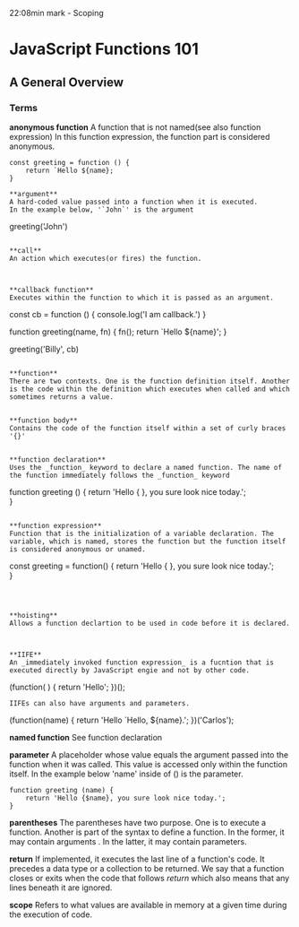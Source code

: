 22:08min mark - Scoping

# JavaScript Functions 101
## A General Overview

### Terms

**anonymous function**
A function that is not named(see also function expression)
In this function expression, the function part is considered anonymous.
```
const greeting = function () {
    return `Hello ${name};
}

**argument**
A hard-coded value passed into a function when it is executed.
In the example below, '`John`' is the argument 
```
greeting('John')
```

**call**
An action which executes(or fires) the function.



**callback function**
Executes within the function to which it is passed as an argument.
```
const cb = function () {
    console.log('I am callback.')
}

function greeting(name, fn) {
    fn();
    return `Hello ${name}';
}

greeting('Billy', cb)

```

**function**
There are two contexts. One is the function definition itself. Another is the code within the definition which executes when called and which sometimes returns a value.


**function body**
Contains the code of the function itself within a set of curly braces '{}'


**function declaration**
Uses the _function_ keyword to declare a named function. The name of the function immediately follows the _function_ keyword
```
function greeting () {
    return 'Hello { }, you sure look nice today.';   
}
```

**function expression**
Function that is the initialization of a variable declaration. The variable, which is named, stores the function but the function itself is considered anonymous or unamed.
```
const greeting = function() {
    return 'Hello { }, you sure look nice today.';   
}
```



**hoisting**
Allows a function declartion to be used in code before it is declared.



**IIFE**
An _immediately invoked function expression_ is a fucntion that is executed directly by JavaScript engie and not by other code.
```
(function( ) {
    return 'Hello';
})();
```
IIFEs can also have arguments and parameters.
```
(function(name) {
    return 'Hello `Hello, ${name}.';
})('Carlos');


**named function**
See function declaration


**parameter**
A placeholder whose value equals the argument passed into the function when it was called. This value is accessed only within the function itself.
In the example below 'name' inside of () is the parameter.
```
function greeting (name) {
    return 'Hello {$name}, you sure look nice today.';   
}
```


**parentheses**
The parentheses have two purpose. One is to execute a function. Another is part of the syntax to define a function. In the former, it may contain arguments . In the latter, it may contain parameters.


**return**
If implemented, it executes the last line of a function's code. It precedes a data type or a collection to be returned. We say that a function closes or exits when the code that follows _return_ which also means that any lines beneath it are ignored.


**scope**
Refers to what values are available in memory at a given time during the execution of code.